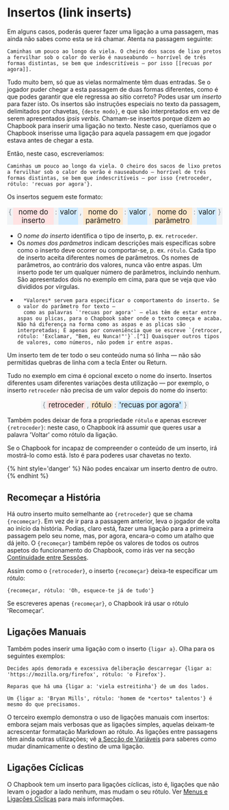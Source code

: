 #  Insertos (link inserts)

Em alguns casos, poderás querer fazer uma ligação a uma passagem, mas ainda não sabes como esta se irá chamar.
Atenta na passagem seguinte:

```
Caminhas um pouco ao longo da viela. O cheiro dos sacos de lixo pretos a fervilhar sob o calor do verão é nauseabundo — horrível de três formas distintas, se bem que indescritíveis — por isso [[recuas por agora]].
```

Tudo muito bem, só que as vielas normalmente têm duas entradas. Se o jogador puder chegar a esta passagem de duas formas diferentes, como é que podes garantir que ele regressa ao sítio correto? Podes usar um _inserto_ para fazer isto. Os insertos são instruções especiais no texto da passagem, delimitados por chavetas, `{deste modo}`, e que são interpretados em vez de serem apresentados _ipsis verbis_. Chamam-se insertos porque dizem ao Chapbook para inserir uma ligação no texto. Neste caso, queríamos que o Chapbook inserisse uma ligação para aquela passagem em que jogador estava antes de chegar a esta.

Então, neste caso, escreveríamos:

```
Caminhas um pouco ao longo da viela. O cheiro dos sacos de lixo pretos a fervilhar sob o calor do verão é nauseabundo — horrível de três formas distintas, se bem que indescritíveis — por isso {retroceder, rótulo: 'recuas por agora'}.
```


Os insertos seguem este formato:

<p class="insert-example">
	<span class="punc">{</span>
	<span class="identifier">nome do inserto</span>
	<span class="punc">:</span>
	<span class="direct-object">valor</span>
	<span class="punc">,</span>
	<span class="param1">
		<span class="param-name">nome do parâmetro</span>
		<span class="punc">:</span>
		<span class="param-value">valor</span>
	</span>
	<span class="punc">,</span>
	<span class="param2">
		<span class="param-name">nome do parâmetro</span>
		<span class="punc">:</span>
		<span class="param-value">valor</span>
	</span>
	<span class="punc">}</span>
</p>

-   O *nome do inserto* identifica o tipo de inserto, p. ex. `retroceder`.
-   Os *nomes dos parâmetros* indicam descrições mais específicas sobre como o inserto deve
		ocorrer ou comportar-se, p. ex. `rótulo`. Cada tipo de inserto aceita diferentes nomes de parâmetros. Os nomes de parâmetros, ao contrário dos valores, nunca vão entre aspas. Um inserto pode ter um qualquer número de parâmetros, incluindo nenhum. São apresentados dois no exemplo em cima, para que se veja que vão divididos por vírgulas.
-		*Valores* servem para especificar o comportamento do inserto. Se o valor do parâmetro for texto —
 		como as palavras `'recuas por agora'` — elas têm de estar entre aspas ou plicas, para o Chapbook saber onde o texto começa e acaba. Não há diferença na forma como as aspas e as plicas são interpretadas; É apenas por conveniência que se escreve `{retrocer, rótulo: 'Exclamar, "Bem, eu Nunca!"'}`.[^1] Quaisquer outros tipos de valores, como números, não podem ir entre aspas.

Um inserto tem de ter todo o seu conteúdo numa só linha — não são permitidas quebras de linha com a tecla Enter ou Return.

Tudo no exemplo em cima é opcional exceto o nome do inserto. Insertos diferentes usam diferentes variações desta utilização — por exemplo, o inserto `retroceder` não precisa de um valor depois do nome do inserto:

<p class="insert-example">
	<span class="punc">{</span>
	<span class="identifier">retroceder</span>
	<span class="punc">,</span>
	<span class="param1">
		<span class="param-name">rótulo</span>
		<span class="punc">:</span>
		<span class="param-value">'recuas por agora'</span>
	</span>
	<span class="punc">}</span>
</p>

Também podes deixar de fora a propriedade `rótulo` e apenas escrever `{retroceder}`: neste caso, o Chapbook irá assumir que queres usar a palavra 'Voltar' como rótulo da ligação.

Se o Chapbook for incapaz de compreender o conteúdo de um inserto, irá mostrá-lo como está. Isto é para poderes usar chavetas no texto.

{% hint style='danger' %}
Não podes encaixar um inserto dentro de outro.
{% endhint %}

## Recomeçar a História

Há outro inserto muito semelhante ao `{retroceder}` que se chama `{recomeçar}`. Em vez de ir para a passagem anterior, leva o jogador de volta ao início da história. Podias, claro está, fazer uma ligação para a primeira passagem pelo seu nome, mas, por agora, encara-o como um atalho que dá jeito. O `{recomeçar}` também repõe os valores de todos os outros aspetos do funcionamento do Chapbook, como irás ver na secção [Continuidade entre Sessões](../state/continuity.md).

Assim como o `{retroceder}`, o inserto `{recomeçar}` deixa-te especificar um rótulo:

```
{recomeçar, rótulo: 'Oh, esquece-te já de tudo'}
```

Se escreveres apenas `{recomeçar}`, o Chapbook irá usar o rótulo 'Recomeçar'.

## Ligações Manuais

Também podes inserir uma ligação com o inserto `{ligar a}`. Olha para os seguintes exemplos:

```
Decides após demorada e excessiva deliberação descarregar {ligar a: 'https://mozilla.org/firefox', rótulo: 'o Firefox'}.

Reparas que há uma {ligar a: 'viela estreitinha'} de um dos lados.

Um {ligar a: 'Bryan Mills', rótulo: 'homem de *certos* talentos'} é mesmo do que precisamos.
```

O terceiro exemplo demonstra o uso de ligações manuais com insertos: embora sejam mais verbosas que as ligações simples, aquelas deixam-te acrescentar formatação Markdown ao rótulo. As ligações entre passagens têm ainda outras utilizações; vê [a Secção de Variáveis][vars-in-inserts] para saberes como mudar dinamicamente o destino de uma ligação.

## Ligações Cíclicas

O Chapbook tem um inserto para ligações cíclicas, isto é, ligações que não levam o jogador a lado nenhum, mas mudam o seu rótulo. Ver [Menus e Ligações Cíclicas][cycling] para mais informações.

[vars-section]: ../state/the-vars-section.html
[cycling]: ../player-input/menus-cycling-links.md
[vars-in-inserts]: ../state/the-vars-section.html#expressions-can-be-used-in%20inserts

[^1]: Se precisares de usar uma plica ou aspas dentro de um campo de texto que começa com o mesmo sinal de pontuação, põe uma barra invertida (`\`) à sua frente, assim: `{retroceder, rótulo: '"Eu não estava p\'ra comentar aquilo," respondeu ele.'}`

<style>
.insert-example {
	font-size: 120%;
	text-align: center;
	display: flex;
	justify-content: center;
}

.insert-example span {
	display: flex;
}

.insert-example .punc {
	padding: 0 0.2em;
	color: #868e96; /* gray-6 */
	background-color: #f1f3f5; /* gray-1 */
}

.insert-example .identifier {
	padding: 0 0.2em;
	background-color: #ffe3e3; /* red-1 */
}

.insert-example .direct-object, .insert-example .param-value {
	padding: 0 0.2em;
	background-color: #d0ebff; /* blue-1 */
}

.insert-example .param-name {
	padding: 0 0.2em;
	background-color: #ffe8cc; /* orange-1 */
}
</style>
